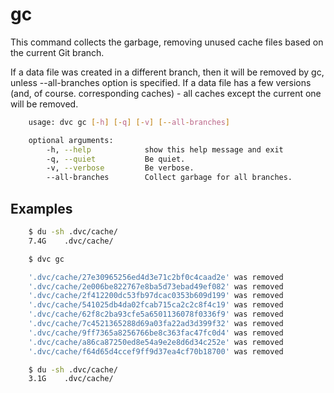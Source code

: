 # gc

This command collects the garbage, removing unused cache files based on the
current Git branch.

If a data file was created in a different branch, then it will be removed by
gc, unless --all-branches option is specified. If a data file has a few
versions (and, of course. corresponding caches) - all caches except the current
one will be removed.

```sh
    usage: dvc gc [-h] [-q] [-v] [--all-branches]

    optional arguments:
        -h, --help            show this help message and exit
        -q, --quiet           Be quiet.
        -v, --verbose         Be verbose.
        --all-branches        Collect garbage for all branches.
```

## Examples

```sh
    $ du -sh .dvc/cache/
    7.4G    .dvc/cache/

    $ dvc gc

    '.dvc/cache/27e30965256ed4d3e71c2bf0c4caad2e' was removed
    '.dvc/cache/2e006be822767e8ba5d73ebad49ef082' was removed
    '.dvc/cache/2f412200dc53fb97dcac0353b609d199' was removed
    '.dvc/cache/541025db4da02fcab715ca2c2c8f4c19' was removed
    '.dvc/cache/62f8c2ba93cfe5a6501136078f0336f9' was removed
    '.dvc/cache/7c4521365288d69a03fa22ad3d399f32' was removed
    '.dvc/cache/9ff7365a8256766be8c363fac47fc0d4' was removed
    '.dvc/cache/a86ca87250ed8e54a9e2e8d6d34c252e' was removed
    '.dvc/cache/f64d65d4ccef9ff9d37ea4cf70b18700' was removed

    $ du -sh .dvc/cache/
    3.1G    .dvc/cache/
```
